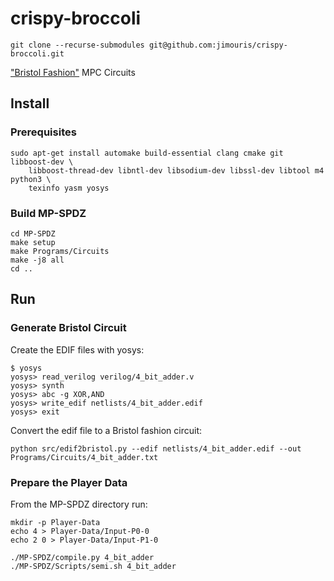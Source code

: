 # crispy-broccoli

```shell
git clone --recurse-submodules git@github.com:jimouris/crispy-broccoli.git
```

["Bristol Fashion"](https://homes.esat.kuleuven.be/~nsmart/MPC/) MPC Circuits


## Install
### Prerequisites
```shell
sudo apt-get install automake build-essential clang cmake git libboost-dev \
    libboost-thread-dev libntl-dev libsodium-dev libssl-dev libtool m4 python3 \
    texinfo yasm yosys
```

### Build MP-SPDZ
```shell
cd MP-SPDZ
make setup
make Programs/Circuits
make -j8 all
cd ..
```

## Run

### Generate Bristol Circuit
Create the EDIF files with yosys:
```shell
$ yosys
yosys> read_verilog verilog/4_bit_adder.v
yosys> synth
yosys> abc -g XOR,AND
yosys> write_edif netlists/4_bit_adder.edif
yosys> exit
```

Convert the edif file to a Bristol fashion circuit:
```shell
python src/edif2bristol.py --edif netlists/4_bit_adder.edif --out Programs/Circuits/4_bit_adder.txt
```

### Prepare the Player Data
From the MP-SPDZ directory run:
```shell
mkdir -p Player-Data
echo 4 > Player-Data/Input-P0-0
echo 2 0 > Player-Data/Input-P1-0
```

```shell
./MP-SPDZ/compile.py 4_bit_adder
./MP-SPDZ/Scripts/semi.sh 4_bit_adder
```
